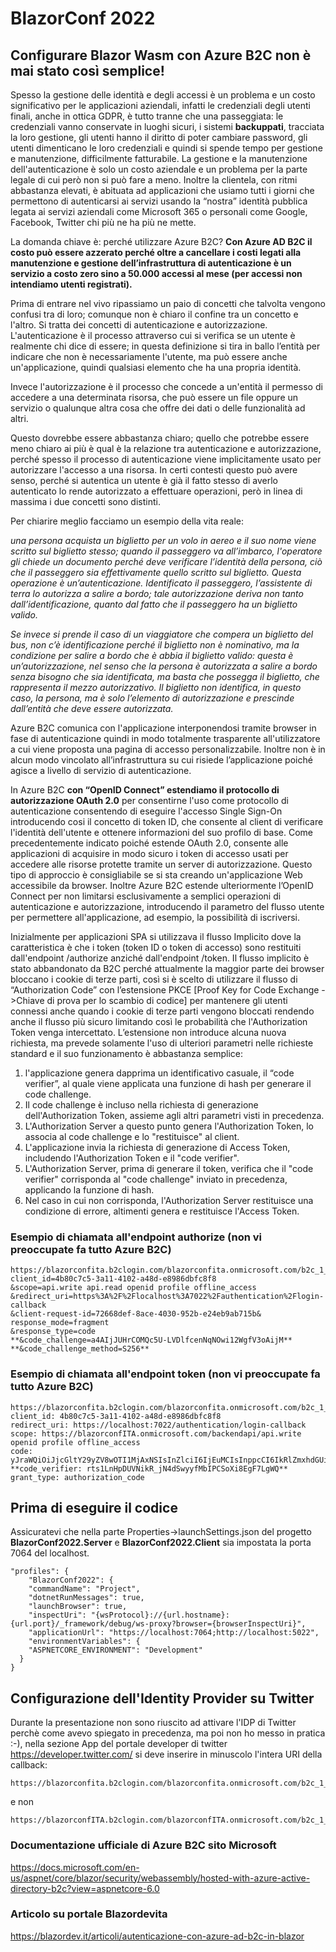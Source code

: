 # BlazorConf 2022
## Configurare Blazor Wasm con Azure B2C non è mai stato così semplice!

Spesso la gestione delle identità e degli accessi è un problema e un costo significativo per le applicazioni aziendali, infatti le credenziali degli utenti finali, anche in ottica GDPR, è tutto tranne che una passeggiata: le credenziali vanno conservate in luoghi sicuri, i sistemi **backuppati**, tracciata la loro gestione, gli utenti hanno il diritto di poter cambiare password, gli utenti dimenticano le loro credenziali e quindi si spende tempo per gestione e manutenzione, difficilmente fatturabile.
La gestione e la manutenzione dell'autenticazione è solo un costo aziendale e un problema per la parte legale di cui però non si può fare a meno. 
Inoltre la clientela, con ritmi abbastanza elevati, è abituata ad applicazioni che usiamo tutti i giorni che permettono di autenticarsi ai servizi usando la “nostra” identità pubblica legata ai servizi aziendali come Microsoft 365 o personali come Google, Facebook, Twitter chi più ne ha più ne mette.

La domanda chiave è: perché utilizzare Azure B2C?
**Con Azure AD B2C il costo può essere azzerato perché oltre a cancellare i costi legati alla manutenzione e gestione dell’infrastruttura di autenticazione è un servizio a costo zero sino a 50.000 accessi al mese (per accessi non intendiamo utenti registrati).**

Prima di entrare nel vivo ripassiamo un paio di concetti che talvolta vengono confusi tra di loro; comunque non è chiaro il confine tra un concetto e l'altro. Si tratta dei concetti di autenticazione e autorizzazione.
L'autenticazione è il processo attraverso cui si verifica se un utente è realmente chi dice di essere; in questa definizione si tira in ballo l’entità per indicare che non è necessariamente l'utente, ma può essere anche un'applicazione, quindi qualsiasi elemento che ha una propria identità.

Invece l'autorizzazione è il processo che concede a un'entità il permesso di accedere a una determinata risorsa, che può essere un file oppure un servizio o qualunque altra cosa che offre dei dati o delle funzionalità ad altri.

Questo dovrebbe essere abbastanza chiaro; quello che potrebbe essere meno chiaro ai più è qual è la relazione tra autenticazione e autorizzazione, perché spesso il processo di autenticazione viene implicitamente usato per autorizzare l'accesso a una risorsa. In certi contesti questo può avere senso, perché si autentica un utente è già il fatto stesso di averlo autenticato lo rende autorizzato a effettuare operazioni, però in linea di massima i due concetti sono distinti.

Per chiarire meglio facciamo un esempio della vita reale: 

*una persona acquista un biglietto per un volo in aereo e il suo nome viene scritto sul biglietto stesso; quando il passeggero va all’imbarco,  l'operatore gli chiede un documento perché deve verificare l’identità della persona, ciò che il passeggero sia effettivamente quello scritto sul biglietto. Questa operazione è un’autenticazione. Identificato il passeggero, l’assistente di terra lo autorizza a salire a bordo; tale autorizzazione deriva non tanto dall’identificazione, quanto dal fatto che il passeggero ha un biglietto valido.*

*Se invece si prende il caso di un viaggiatore che compera un biglietto del bus, non c’è identificazione perché il biglietto non è nominativo, ma la condizione per salire a bordo che è abbia il biglietto valido: questa è un’autorizzazione, nel senso che la persona è autorizzata a salire a bordo senza bisogno che sia identificata, ma basta che possegga il biglietto, che rappresenta il mezzo autorizzativo.
Il biglietto non identifica, in questo caso, la persona, ma è solo l’elemento di autorizzazione e prescinde dall’entità che deve essere autorizzata.*

Azure B2C comunica con l'applicazione interponendosi tramite browser in fase di autenticazione quindi in modo totalmente trasparente all'utilizzatore a cui viene proposta una pagina di accesso personalizzabile. Inoltre non è in alcun modo vincolato all’infrastruttura su cui risiede l’applicazione poiché agisce a livello di servizio di autenticazione.

In Azure B2C **con “OpenID Connect” estendiamo il protocollo di autorizzazione OAuth 2.0** per consentirne l'uso come protocollo di autenticazione consentendo di eseguire l'accesso Single Sign-On introducendo cosi il concetto di token ID, che consente al client di verificare l'identità dell'utente e ottenere informazioni del suo profilo di base. 
Come precedentemente indicato poiché estende OAuth 2.0, consente alle applicazioni di acquisire in modo sicuro i token di accesso usati per accedere alle risorse protette tramite un server di autorizzazione. Questo tipo di approccio è consigliabile se si sta creando un'applicazione Web accessibile da browser. 
Inoltre Azure B2C estende ulteriormente l’OpenID Connect per non limitarsi esclusivamente a semplici operazioni di autenticazione e autorizzazione, introducendo il parametro del flusso utente per permettere all'applicazione, ad esempio, la possibilità di iscriversi.

Inizialmente per applicazioni SPA si utilizzava il flusso Implicito dove la caratteristica è che i token (token ID o token di accesso) sono restituiti dall'endpoint /authorize anziché dall'endpoint /token. Il flusso implicito è stato abbandonato da B2C perché attualmente la maggior parte dei browser bloccano i cookie di terze parti, così si è scelto di utilizzare il flusso di “Authorization Code” con l’estensione PKCE [Proof Key for Code Exchange ->Chiave di prova per lo scambio di codice] per mantenere gli utenti connessi anche quando i cookie di terze parti vengono bloccati rendendo anche il flusso più sicuro limitando così le probabilità che l'Authorization Token venga intercettato. L’estensione non introduce alcuna nuova richiesta, ma prevede solamente l'uso di ulteriori parametri nelle richieste standard e il suo funzionamento è abbastanza semplice:
1.	l'applicazione genera dapprima un identificativo casuale, il “code verifier”, al quale viene applicata una funzione di hash per generare il code challenge.
2.	Il code challenge è incluso nella richiesta di generazione dell'Authorization Token, assieme agli altri parametri visti in precedenza.
3.	L'Authorization Server a questo punto genera l'Authorization Token, lo associa al code challenge e lo "restituisce" al client.
4.	L'applicazione invia la richiesta di generazione di Access Token, includendo l'Authorization Token e il "code verifier".
5.	L'Authorization Server, prima di generare il token, verifica che il "code verifier" corrisponda al "code challenge" inviato in precedenza, applicando la funzione di hash.
6.	Nel caso in cui non corrisponda, l'Authorization Server restituisce una condizione di errore, altimenti genera e restituisce l'Access Token.

### Esempio di chiamata all'endpoint authorize (non vi preoccupate fa tutto Azure B2C)

    https://blazorconfita.b2clogin.com/blazorconfita.onmicrosoft.com/b2c_1_susi/oauth2/v2.0/authorize?
    client_id=4b80c7c5-3a11-4102-a48d-e8986dbfc8f8
    &scope=api.write api.read openid profile offline_access
    &redirect_uri=https%3A%2F%2Flocalhost%3A7022%2Fauthentication%2Flogin-callback
    &client-request-id=72668def-8ace-4030-952b-e24eb9ab715b&
    response_mode=fragment
    &response_type=code
    **&code_challenge=a4AIjJUHrCOMQc5U-LVDlfcenNqNOwi12WgfV3oAijM**
    **&code_challenge_method=S256**
   
### Esempio di chiamata all'endpoint token  (non vi preoccupate fa tutto Azure B2C)

    https://blazorconfita.b2clogin.com/blazorconfita.onmicrosoft.com/b2c_1_susi/oauth2/v2.0/token
    client_id: 4b80c7c5-3a11-4102-a48d-e8986dbfc8f8
    redirect_uri: https://localhost:7022/authentication/login-callback
    scope: https://blazorconfITA.onmicrosoft.com/backendapi/api.write openid profile offline_access
    code: yJraWQiOiJjcGltY29yZV8wOTI1MjAxNSIsInZlciI6IjEuMCIsInppcCI6IkRlZmxhdGUiLCJzZXIiOiIxLjAifQ..LLEcvf-
    **code_verifier: rts1LnHpDUVNikR_jN4dSwyyfMbIPCSoXi8EgF7LgWQ**
    grant_type: authorization_code
    

## Prima di eseguire il codice

Assicuratevi che nella parte Properties->launchSettings.json del progetto **BlazorConf2022.Server** e **BlazorConf2022.Client** sia impostata la porta 7064 del localhost.

    "profiles": {
        "BlazorConf2022": {
        "commandName": "Project",
        "dotnetRunMessages": true,
        "launchBrowser": true,
        "inspectUri": "{wsProtocol}://{url.hostname}:{url.port}/_framework/debug/ws-proxy?browser={browserInspectUri}",
        "applicationUrl": "https://localhost:7064;http://localhost:5022",
        "environmentVariables": {
        "ASPNETCORE_ENVIRONMENT": "Development"
      }
    }

## Configurazione dell'Identity Provider su Twitter

Durante la presentazione non sono riuscito ad attivare l'IDP di Twitter perchè come avevo spiegato in precedenza, ma poi non ho messo in pratica :-), nella sezione App del portale developer di twitter <https://developer.twitter.com/> si deve inserire in minuscolo l'intera URI della callback:

    https://blazorconfita.b2clogin.com/blazorconfita.onmicrosoft.com/b2c_1_susi/oauth1/authresp

e non 

    https://blazorconfITA.b2clogin.com/blazorconfITA.onmicrosoft.com/b2c_1_susi/oauth1/authresp

### Documentazione ufficiale di Azure B2C sito Microsoft
<https://docs.microsoft.com/en-us/aspnet/core/blazor/security/webassembly/hosted-with-azure-active-directory-b2c?view=aspnetcore-6.0>

### Articolo su portale Blazordevita
<https://blazordev.it/articoli/autenticazione-con-azure-ad-b2c-in-blazor>

